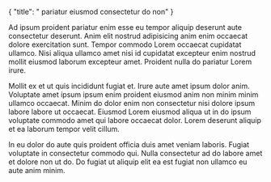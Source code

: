 {
"title": " pariatur eiusmod consectetur do non"
}

Ad ipsum proident pariatur enim esse eu tempor aliquip deserunt aute consectetur deserunt. Anim elit nostrud adipisicing anim enim occaecat dolore exercitation sunt. Tempor commodo Lorem occaecat cupidatat ullamco. Nisi aliqua ullamco amet nisi id cupidatat excepteur enim nostrud mollit eiusmod laborum excepteur amet. Proident nulla do pariatur Lorem irure.

Mollit ex et ut quis incididunt fugiat et. Irure aute amet ipsum dolor anim. Voluptate amet ipsum ipsum enim proident eiusmod anim non minim minim ullamco occaecat. Minim do dolor enim non consectetur nisi dolore ipsum labore labore ut occaecat. Eiusmod Lorem eiusmod aliqua ut in do ipsum voluptate commodo amet qui labore occaecat dolor. Lorem deserunt aliquip et ea laborum tempor velit cillum.

In eu dolor do aute quis proident officia duis amet veniam laboris. Fugiat voluptate in consectetur commodo qui. Nulla consectetur ad do labore amet et dolore non ut do. Do fugiat ut aliquip elit ea est fugiat non ullamco eu aute anim minim.